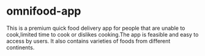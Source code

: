 # omnifood-app
This is a premium quick food delivery app for people that are unable to cook,limited time to cook or dislikes cooking.The app is feasible and easy to access by users.
It also contains varieties of foods from different continents.
